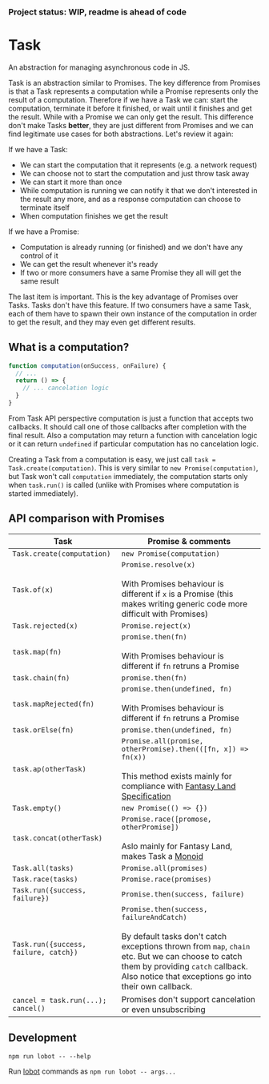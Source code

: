 ### Project status: WIP, readme is ahead of code


# Task

An abstraction for managing asynchronous code in JS.

Task is an abstraction similar to Promises. The key difference from Promises is that a
Task represents a computation while a Promise represents only the result of a computation.
Therefore if we have a Task we can: start the computation, terminate it before it finished,
or wait until it finishes and get the result. While with a Promise we can only get the result.
This difference don't make Tasks **better**, they are just different from Promises and we can
find legitimate use cases for both abstractions. Let's review it again:

If we have a Task:

- We can start the computation that it represents (e.g. a network request)
- We can choose not to start the computation and just throw task away
- We can start it more than once
- While computation is running we can notify it that we don't interested in the result any more,
and as a response computation can choose to terminate itself
- When computation finishes we get the result

If we have a Promise:

- Computation is already running (or finished) and we don't have any control of it
- We can get the result whenever it's ready
- If two or more consumers have a same Promise they all will get the same result

The last item is important. This is the key advantage of Promises over Tasks.
Tasks don't have this feature. If two consumers have a same Task, each of them have to spawn
their own instance of the computation in order to get the result,
and they may even get different results.


## What is a computation?

```js
function computation(onSuccess, onFailure) {
  // ...
  return () => {
    // ... cancelation logic
  }
}
```

From Task API perspective computation is just a function that accepts two callbacks.
It should call one of those callbacks after completion with the final result.
Also a computation may return a function with cancelation logic or it can return `undefined`
if particular computation has no cancelation logic.

Creating a Task from a computation is easy, we just call `task = Task.create(computation)`.
This is very similar to `new Promise(computation)`, but Task won't call `computation`
immediately, the computation starts only when `task.run()` is called
(unlike with Promises where computation is started immediately).


## API comparison with Promises

| Task                                     | Promise &amp; comments                   |
| ---------------------------------------- | ---------------------------------------- |
| `Task.create(computation)`               | `new Promise(computation)`               |
| `Task.of(x)`                             | `Promise.resolve(x)`<br/><br/>With Promises behaviour is different if `x` is a Promise (this makes writing generic code more difficult with Promises) |
| `Task.rejected(x)`                       | `Promise.reject(x)`                      |
| `task.map(fn)`                           | `promise.then(fn)`<br/><br/>With Promises behaviour is different if `fn` retruns a Promise |
| `task.chain(fn)`                         | `promise.then(fn)`                       |
| `task.mapRejected(fn)`                   | `promise.then(undefined, fn)`<br/><br/>With Promises behaviour is different if `fn` retruns a Promise |
| `task.orElse(fn)`                        | `promise.then(undefined, fn)`            |
| `task.ap(otherTask)`                     | `Promise.all(promise, otherPromise).then(([fn, x]) => fn(x))`<br/><br/>This method exists mainly for compliance with [Fantasy Land Specification](https://github.com/fantasyland/fantasy-land) |
| `Task.empty()`                           | `new Promise(() => {})`                  |
| `task.concat(otherTask)`                 | `Promise.race([promose, otherPromise])`<br/><br/>Aslo mainly for Fantasy Land, makes Task a [Monoid](https://github.com/fantasyland/fantasy-land#monoid) |
| `Task.all(tasks)`                        | `Promise.all(promises)`                  |
| `Task.race(tasks)`                       | `Promise.race(promises)`                 |
| `Task.run({success, failure})`         | `Promise.then(success, failure)`     |
| `Task.run({success, failure, catch})` | `Promise.then(success, failureAndCatch)`<br/><br/>By default tasks don't catch exceptions thrown from `map`, `chain` etc. But we can choose to catch them by providing `catch` callback. Also notice that exceptions go into their own callback. |
| `cancel = task.run(...); cancel()`       | Promises don't support cancelation or even unsubscribing |



## Development

```
npm run lobot -- --help
```

Run [lobot](https://github.com/rpominov/lobot) commands as `npm run lobot -- args...`
